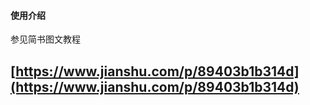 #### 使用介绍

参见简书图文教程
## [https://www.jianshu.com/p/89403b1b314d](https://www.jianshu.com/p/89403b1b314d)

